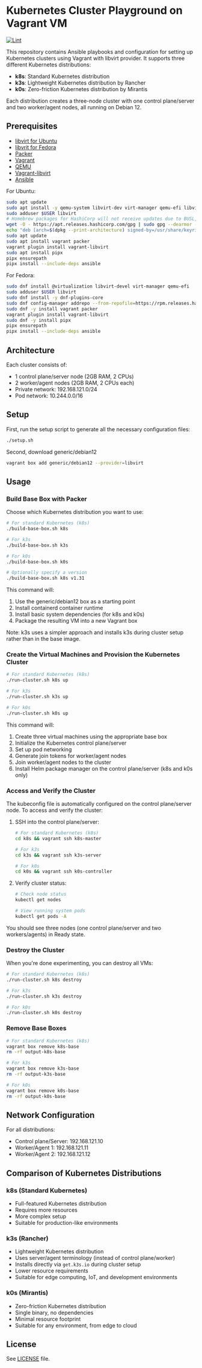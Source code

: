 # Kubernetes Cluster Playground on Vagrant VM

[![Lint](https://github.com/HackingGate/kubernetes-vagrant-playground/actions/workflows/lint.yml/badge.svg)](https://github.com/HackingGate/kubernetes-vagrant-playground/actions/workflows/lint.yml)

This repository contains Ansible playbooks and configuration for setting up Kubernetes clusters using Vagrant with libvirt provider. It supports three different Kubernetes distributions:

- **k8s**: Standard Kubernetes distribution
- **k3s**: Lightweight Kubernetes distribution by Rancher
- **k0s**: Zero-friction Kubernetes distribution by Mirantis

Each distribution creates a three-node cluster with one control plane/server and two worker/agent nodes, all running on Debian 12.

## Prerequisites

- [libvirt for Ubuntu](https://documentation.ubuntu.com/server/how-to/virtualisation/libvirt/index.html)
- [libvrit for Fedora](https://docs.fedoraproject.org/en-US/quick-docs/virtualization-getting-started)
- [Packer](https://developer.hashicorp.com/packer/tutorials/docker-get-started/get-started-install-cli)
- [Vagrant](https://developer.hashicorp.com/vagrant/install)
- [QEMU](https://www.qemu.org/download/#linux)
- [Vagrant-libvirt](https://vagrant-libvirt.github.io/vagrant-libvirt/)
- [Ansible](https://docs.ansible.com/ansible/latest/installation_guide/)

For Ubuntu:

```bash
sudo apt update
sudo apt install -y qemu-system libvirt-dev virt-manager qemu-efi libvirt-daemon-system ebtables libguestfs-tools ruby-fog-libvirt
sudo adduser $USER libvirt
# Homebrew packages for HashiCorp will not receive updates due to BUSL, use apt instead
wget -O - https://apt.releases.hashicorp.com/gpg | sudo gpg --dearmor -o /usr/share/keyrings/hashicorp-archive-keyring.gpg
echo "deb [arch=$(dpkg --print-architecture) signed-by=/usr/share/keyrings/hashicorp-archive-keyring.gpg] https://apt.releases.hashicorp.com $(grep -oP '(?<=UBUNTU_CODENAME=).*' /etc/os-release || lsb_release -cs) main" | sudo tee /etc/apt/sources.list.d/hashicorp.list
sudo apt update
sudo apt install vagrant packer
vagrant plugin install vagrant-libvirt
sudo apt install pipx
pipx ensurepath
pipx install --include-deps ansible
```

For Fedora:

```bash
sudo dnf install @virtualization libvirt-devel virt-manager qemu-efi
sudo adduser $USER libvirt
sudo dnf install -y dnf-plugins-core
sudo dnf config-manager addrepo --from-repofile=https://rpm.releases.hashicorp.com/fedora/hashicorp.repo
sudo dnf -y install vagrant packer
vagrant plugin install vagrant-libvirt
sudo dnf -y install pipx
pipx ensurepath
pipx install --include-deps ansible
```

## Architecture

Each cluster consists of:

- 1 control plane/server node (2GB RAM, 2 CPUs)
- 2 worker/agent nodes (2GB RAM, 2 CPUs each)
- Private network: 192.168.121.0/24
- Pod network: 10.244.0.0/16

## Setup

First, run the setup script to generate all the necessary configuration files:

```bash
./setup.sh
```

Second, download generic/debian12

```bash
vagrant box add generic/debian12 --provider=libvirt
```

## Usage

### Build Base Box with Packer

Choose which Kubernetes distribution you want to use:

```bash
# For standard Kubernetes (k8s)
./build-base-box.sh k8s

# For k3s
./build-base-box.sh k3s

# For k0s
./build-base-box.sh k0s

# Optionally specify a version
./build-base-box.sh k8s v1.31
```

This command will:

1. Use the generic/debian12 box as a starting point
2. Install containerd container runtime
3. Install basic system dependencies (for k8s and k0s)
4. Package the resulting VM into a new Vagrant box

Note: k3s uses a simpler approach and installs k3s during cluster setup rather than in the base image.

### Create the Virtual Machines and Provision the Kubernetes Cluster

```bash
# For standard Kubernetes (k8s)
./run-cluster.sh k8s up

# For k3s
./run-cluster.sh k3s up

# For k0s
./run-cluster.sh k0s up
```

This command will:

1. Create three virtual machines using the appropriate base box
2. Initialize the Kubernetes control plane/server
3. Set up pod networking
4. Generate join tokens for worker/agent nodes
5. Join worker/agent nodes to the cluster
6. Install Helm package manager on the control plane/server (k8s and k0s only)

### Access and Verify the Cluster

The kubeconfig file is automatically configured on the control plane/server node. To access and verify the cluster:

1. SSH into the control plane/server:

   ```bash
   # For standard Kubernetes (k8s)
   cd k8s && vagrant ssh k8s-master

   # For k3s
   cd k3s && vagrant ssh k3s-server

   # For k0s
   cd k0s && vagrant ssh k0s-controller
   ```

2. Verify cluster status:

   ```bash
   # Check node status
   kubectl get nodes

   # View running system pods
   kubectl get pods -A
   ```

You should see three nodes (one control plane/server and two workers/agents) in Ready state.

### Destroy the Cluster

When you're done experimenting, you can destroy all VMs:

```bash
# For standard Kubernetes (k8s)
./run-cluster.sh k8s destroy

# For k3s
./run-cluster.sh k3s destroy

# For k0s
./run-cluster.sh k0s destroy
```

### Remove Base Boxes

```bash
# For standard Kubernetes (k8s)
vagrant box remove k8s-base
rm -rf output-k8s-base

# For k3s
vagrant box remove k3s-base
rm -rf output-k3s-base

# For k0s
vagrant box remove k0s-base
rm -rf output-k0s-base
```

## Network Configuration

For all distributions:

- Control plane/Server: 192.168.121.10
- Worker/Agent 1: 192.168.121.11
- Worker/Agent 2: 192.168.121.12

## Comparison of Kubernetes Distributions

### k8s (Standard Kubernetes)

- Full-featured Kubernetes distribution
- Requires more resources
- More complex setup
- Suitable for production-like environments

### k3s (Rancher)

- Lightweight Kubernetes distribution
- Uses server/agent terminology (instead of control plane/worker)
- Installs directly via `get.k3s.io` during cluster setup
- Lower resource requirements
- Suitable for edge computing, IoT, and development environments

### k0s (Mirantis)

- Zero-friction Kubernetes distribution
- Single binary, no dependencies
- Minimal resource footprint
- Suitable for any environment, from edge to cloud

## License

See [LICENSE](LICENSE) file.
